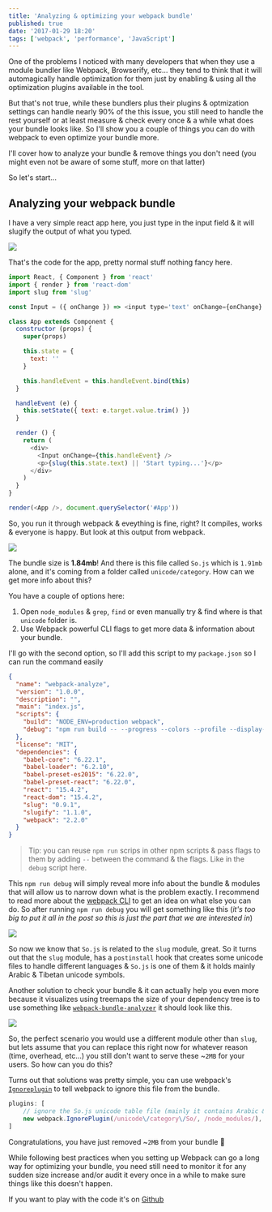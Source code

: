 ```yaml
---
title: 'Analyzing & optimizing your webpack bundle'
published: true
date: '2017-01-29 18:20'
tags: ['webpack', 'performance', 'JavaScript']
---
```


One of the problems I noticed with many developers that when they use a module bundler like Webpack, Browserify, etc... they tend to think that it will automagically handle optimization for them just by enabling & using all the optimization plugins available in the tool.

But that's not true, while these bundlers plus their plugins & optmization settings can handle nearly 90% of the this issue, you still need to handle the rest yourself or at least measure & check every once & a while what does your bundle looks like. So I'll show you a couple of things you can do with webpack to even optimize your bundle more.

I'll cover how to analyze your bundle & remove things you don't need (you might even not be aware of some stuff, more on that latter)

So let's start...

## Analyzing your webpack bundle

I have a very simple react app here, you just type in the input field & it will slugify the output of what you typed.

![](/static/img/webpack-analyze-app.gif)

That's the code for the app, pretty normal stuff nothing fancy here.

```js
import React, { Component } from 'react'
import { render } from 'react-dom'
import slug from 'slug'

const Input = ({ onChange }) => <input type='text' onChange={onChange} />

class App extends Component {
  constructor (props) {
    super(props)

    this.state = {
      text: ''
    }

    this.handleEvent = this.handleEvent.bind(this)
  }

  handleEvent (e) {
    this.setState({ text: e.target.value.trim() })
  }

  render () {
    return (
      <div>
        <Input onChange={this.handleEvent} />
        <p>{slug(this.state.text) || 'Start typing...'}</p>
      </div>
    )
  }
}

render(<App />, document.querySelector('#App'))
```

So, you run it through webpack & eveything is fine, right? It compiles, works & everyone is happy. But look at this output from webpack.

![](/static/img/webpack-analyze-output.jpg)

The bundle size is **1.84mb**! And there is this file called `So.js` which is `1.91mb` alone, and it's coming from a folder called `unicode/category`. How can we get more info about this?

You have a couple of options here:

1. Open `node_modules` & `grep`, `find` or even manually try & find where is that `unicode` folder is.
2. Use Webpack powerful CLI flags to get more data & information about your bundle.

I'll go with the second option, so I'll add this script to my `package.json` so I can run the command easily

```json
{
  "name": "webpack-analyze",
  "version": "1.0.0",
  "description": "",
  "main": "index.js",
  "scripts": {
    "build": "NODE_ENV=production webpack",
    "debug": "npm run build -- --progress --colors --profile --display-modules --display-reasons --display-error-details"
  },
  "license": "MIT",
  "dependencies": {
    "babel-core": "6.22.1",
    "babel-loader": "6.2.10",
    "babel-preset-es2015": "6.22.0",
    "babel-preset-react": "6.22.0",
    "react": "15.4.2",
    "react-dom": "15.4.2",
    "slug": "0.9.1",
    "slugify": "1.1.0",
    "webpack": "2.2.0"
  }
}
```

> Tip: you can reuse `npm run` scrips in other npm scripts & pass flags to them by adding `--` between the command & the flags. Like in the `debug` script here.

This `npm run debug` will simply reveal more info about the bundle & modules that will allow us to narrow down what is the problem exactly. I recommend to read more about the [webpack CLI](https://webpack.js.org/api/cli/) to get an idea on what else you can do. So after running `npm run debug` you will get something like this (_it's too big to put it all in the post so this is just the part that we are interested in_)

![](/static/img/webpack-analyze-debug.jpg)

So now we know that `So.js` is related to the `slug` module, great. So it turns out that the `slug` module, has a `postinstall` hook that creates some unicode files to handle different languages & `So.js` is one of them & it holds mainly Arabic & Tibetan unicode symbols.

Another solution to check your bundle & it can actually help you even more because it visualizes using treemaps the size of your dependency tree is to use something like [`webpack-bundle-analyzer`](https://www.npmjs.com/package/webpack-bundle-analyzer) it should look like this.

![](/static/img/webpack-bundle-analyzer.jpg)

So, the perfect scenario you would use a different module other than `slug`, but lets assume that you can replace this right now for whatever reason (time, overhead, etc...) you still don't want to serve these ~`2MB` for your users. So how can you do this?

Turns out that solutions was pretty simple, you can use webpack's [`Ignoreplugin`](https://webpack.github.io/docs/list-of-plugins.html#ignoreplugin) to tell webpack to ignore this file from the bundle.

```js
plugins: [
    // ignore the So.js unicode table file (mainly it contains Arabic & tibitan unicode data)
    new webpack.IgnorePlugin(/unicode\/category\/So/, /node_modules/),
]
```

Congratulations, you have just removed ~`2MB` from your bundle 🎉

While following best practices when you setting up Webpack can go a long way for optimizing your bundle, you need still need to monitor it for any sudden size increase and/or audit it every once in a while to make sure things like this doesn't happen.

If you want to play with the code it's on [Github](https://github.com/ahmedelgabri/webpack-analyze)



